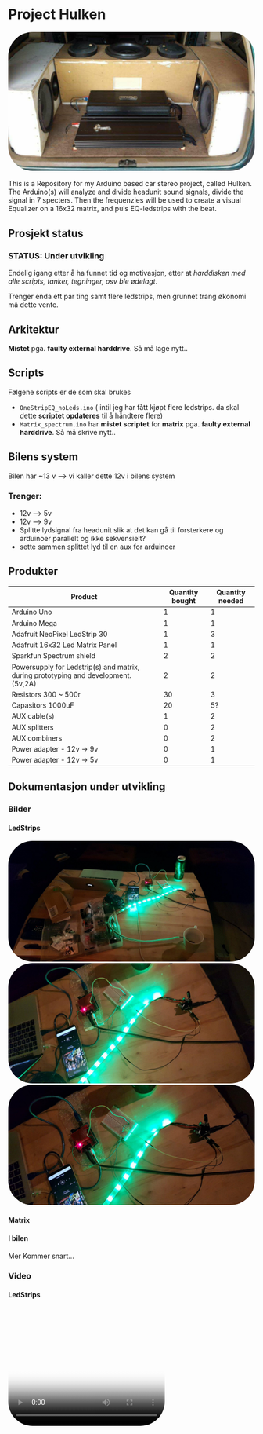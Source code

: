 <!--
COMMENT IN <style>, when exporing to PDF. 
Github does not support styling
-->

<!-- COMMENT IN THIS BLOCK WHEN EXPORTING TO PDF
<style>
h2 {
	font-family: Courier;
}

</style>

<div style="font-family: Courier; text-align: center; text-transform: uppercase;">
	Project 
	<hr style="background-color: green; width: 200px; "/>
	<h1 style="margin-top: -10px;font-size: 40px; color: green;"> Hulken</h1>
</div>
-->

<!-- COMMENT next line OUT WHEN EXPORTING TO PDF -->
# Project Hulken


<img src="pictures/stereo_build.jpg" style="border-radius: 50px" />

This is a Repository for my Arduino based car stereo project, called Hulken. The Arduino(s) will analyze and divide headunit sound signals, divide the signal in 7 specters. Then the frequenzies will be used to create a visual Equalizer on a 16x32 matrix, and puls EQ-ledstrips with the beat.

## Prosjekt status
### STATUS: Under utvikling
Endelig igang etter å ha funnet tid og motivasjon, etter at _harddisken med alle scripts, tanker, tegninger, osv ble ødelagt_.

Trenger enda ett par ting samt flere ledstrips, men grunnet trang økonomi må dette vente.

## Arkitektur
 **Mistet** pga. **faulty external harddrive**. Så må lage nytt..

## Scripts 
Følgene scripts er de som skal brukes

- `OneStripEQ_noLeds.ino` ( intil jeg har fått kjøpt flere ledstrips. da skal dette **scriptet opdateres** til å håndtere flere)
- `Matrix_spectrum.ino` har **mistet scriptet** for **matrix** pga. **faulty external harddrive**. Så må skrive nytt..

## Bilens system
Bilen har ~13 v —> vi kaller dette 12v i bilens system

### Trenger:
- 12v --> 5v
- 12v --> 9v
- Splitte lydsignal fra headunit slik at det kan gå til forsterkere og arduinoer parallelt og ikke sekvensielt?
- sette sammen splittet lyd til en aux for arduinoer


## Produkter
| Product | Quantity bought | Quantity needed |
| -------- | -------- | -------- |
| Arduino Uno     |  1    |  1    |
| Arduino Mega     |  1    |   1   |
| Adafruit NeoPixel LedStrip 30     |  1    |  3    |
| Adafruit 16x32 Led Matrix Panel     |  1    |  1    |
| Sparkfun Spectrum shield     |  2    |  2    |
| Powersupply for Ledstrip(s) and matrix, during  prototyping and development. (5v,2A)     |  2    |  2    |
| Resistors 300 ~ 500r     |   30   |  3    |
| Capasitors 1000uF     |   20   |  5?    |
| AUX cable(s)     |   1   |  2    |
| AUX splitters     |   0   |  2    |
| AUX combiners     |   0   |  2    |
| Power adapter - 12v -> 9v     |  0    |  1    |
| Power adapter - 12v -> 5v    |   0   |  1    |


## Dokumentasjon under utvikling
### Bilder
#### LedStrips
<img src="pictures/ledStrip_dev_overview.jpg" style="border-radius: 50px" />

<img src="pictures/ledStrip_dev_1.jpg" style="border-radius: 50px" />

<img src="pictures/ledStrip_dev_2.jpg" style="border-radius: 50px" />

#### Matrix
#### I bilen

Mer Kommer snart...
### Video
#### LedStrips
<video src="videos/ledStrips_dev_snut.mp4" controls poster="poster.jpg" width="320" height="240" style="border-radius: 50px" />

#### Matrix
#### I bilen

Kommer snart...



## Links
Her lister jeg relevante kilder brukt for mitt prosjekt.

### Resistor color calculator:
- https://www.allaboutcircuits.com/tools/resistor-color-code-calculator/

### Neopixel ledstrip
- **_Docs_**: https://learn.adafruit.com/adafruit-neopixel-uberguide/arduino-library-use
- **_strøm_**: https://learn.adafruit.com/adafruit-neopixel-uberguide/powering-neopixels
- **_Wireing_**: https://learn.adafruit.com/assets/30892 

### Neopixel matrix
- **_Produkt_**: https://www.adafruit.com/product/420

### MSGQ7 spectrum analyzer
- **_Hookup_**: https://learn.sparkfun.com/tutorials/spectrum-shield-hookup-guide 
- **_Examples_**: https://github.com/sparkfun/Spectrum\_Shield

### Arduino
Kommer...

#### Uno
Kommer...

#### Mega
Kommer...

### Unsorted
Her er mange linker som jeg tror kan hjepe meg eller som jeg har brukt. 

- http://tronixstuff.com/2013/01/31/tutorial-arduino-and-the-msgeq7-spectrum-analyzer/
- https://www.tweaktown.com/articles/6437/hands-on-look-at-adafruit-s-neopixel-rgb-led-strip/index.html
- https://www.adafruit.com/product/420
- https://learn.adafruit.com/adafruit-neopixel-uberguide/arduino-library-use
- https://learn.sparkfun.com/tutorials/arduino-shields
- https://www.sparkfun.com/products/13116
- https://learn.sparkfun.com/tutorials/spectrum-shield-hookup-guide
- https://github.com/sparkfun/Spectrum_Shield/tree/HW_1.6_FW_1.1
- https://cdn.sparkfun.com/datasheets/Dev/Arduino/Shields/MSGEQ7_5-11.pdf
- https://cdn.sparkfun.com/datasheets/Dev/Arduino/Shields/Spectrum_Shield_v16.pdf
- https://thebillieblaze.blogspot.com/2014/03/spectrum-analyzer-with-arduino-adafruit.html

